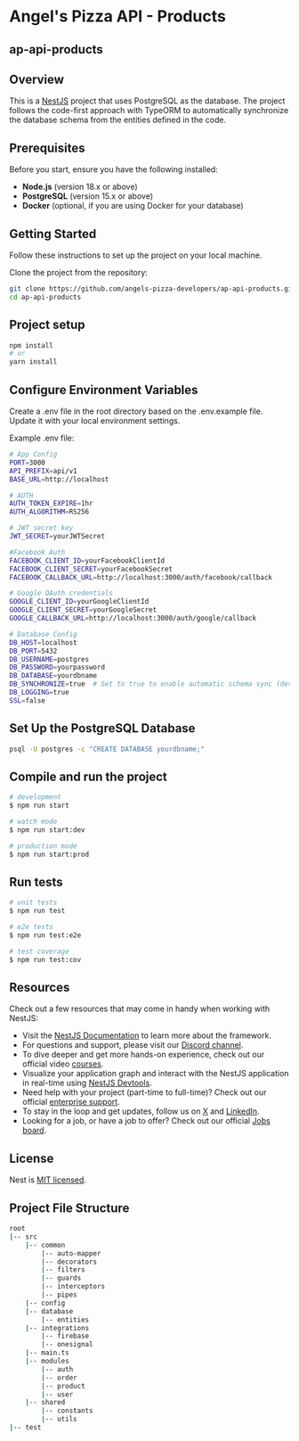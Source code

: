 # Angel's Pizza API - Products

## ap-api-products

## Overview

This is a [NestJS](https://nestjs.com/) project that uses PostgreSQL as the database. The project follows the code-first approach with TypeORM to automatically synchronize the database schema from the entities defined in the code. 

## Prerequisites

Before you start, ensure you have the following installed:

- **Node.js** (version 18.x or above)
- **PostgreSQL** (version 15.x or above)
- **Docker** (optional, if you are using Docker for your database)

## Getting Started

Follow these instructions to set up the project on your local machine.


Clone the project from the repository:

```bash
git clone https://github.com/angels-pizza-developers/ap-api-products.git
cd ap-api-products
```

## Project setup

```bash
npm install
# or
yarn install
```

## Configure Environment Variables

Create a .env file in the root directory based on the .env.example file. Update it with your local environment settings.

Example .env file:

```bash
# App Config
PORT=3000
API_PREFIX=api/v1
BASE_URL=http://localhost

# AUTH
AUTH_TOKEN_EXPIRE=1hr
AUTH_ALGORITHM=RS256

# JWT secret key
JWT_SECRET=yourJWTSecret

#Facebook Auth
FACEBOOK_CLIENT_ID=yourFacebookClientId
FACEBOOK_CLIENT_SECRET=yourFacebookSecret
FACEBOOK_CALLBACK_URL=http://localhost:3000/auth/facebook/callback

# Google OAuth credentials
GOOGLE_CLIENT_ID=yourGoogleClientId
GOOGLE_CLIENT_SECRET=yourGoogleSecret
GOOGLE_CALLBACK_URL=http://localhost:3000/auth/google/callback

# Database Config
DB_HOST=localhost
DB_PORT=5432
DB_USERNAME=postgres
DB_PASSWORD=yourpassword
DB_DATABASE=yourdbname
DB_SYNCHRONIZE=true  # Set to true to enable automatic schema sync (development only)
DB_LOGGING=true
SSL=false
```

## Set Up the PostgreSQL Database

```bash
psql -U postgres -c "CREATE DATABASE yourdbname;"
```

## Compile and run the project

```bash
# development
$ npm run start

# watch mode
$ npm run start:dev

# production mode
$ npm run start:prod
```

## Run tests

```bash
# unit tests
$ npm run test

# e2e tests
$ npm run test:e2e

# test coverage
$ npm run test:cov
```

## Resources

Check out a few resources that may come in handy when working with NestJS:

- Visit the [NestJS Documentation](https://docs.nestjs.com) to learn more about the framework.
- For questions and support, please visit our [Discord channel](https://discord.gg/G7Qnnhy).
- To dive deeper and get more hands-on experience, check out our official video [courses](https://courses.nestjs.com/).
- Visualize your application graph and interact with the NestJS application in real-time using [NestJS Devtools](https://devtools.nestjs.com).
- Need help with your project (part-time to full-time)? Check out our official [enterprise support](https://enterprise.nestjs.com).
- To stay in the loop and get updates, follow us on [X](https://x.com/nestframework) and [LinkedIn](https://linkedin.com/company/nestjs).
- Looking for a job, or have a job to offer? Check out our official [Jobs board](https://jobs.nestjs.com).

## License

Nest is [MIT licensed](https://github.com/nestjs/nest/blob/master/LICENSE).



## Project File Structure

```bash
root 
|-- src
    |-- common
        |-- auto-mapper
        |-- decorators
        |-- filters
        |-- guards
        |-- interceptors
        |-- pipes
    |-- config
    |-- database
        |-- entities
    |-- integrations
        |-- firebase
        |-- onesignal
    |-- main.ts
    |-- modules 
        |-- auth
        |-- order
        |-- product
        |-- user
    |-- shared
        |-- constants
        |-- utils
|-- test

```